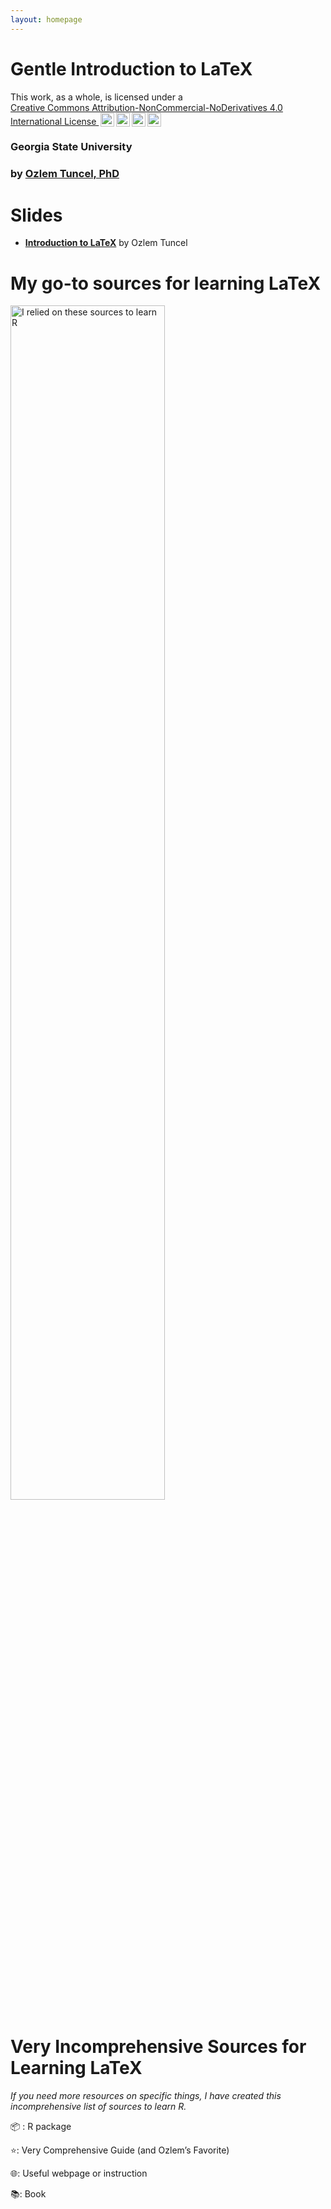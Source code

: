 ```yaml
---
layout: homepage
---
```


# Gentle Introduction to LaTeX
<p xmlns:cc="http://creativecommons.org/ns#" >This work, as a whole, is licensed under a <a href="https://creativecommons.org/licenses/by-nc-nd/4.0/?ref=chooser-v1" target="_blank" rel="license noopener noreferrer" style="display:inline-block;"> Creative Commons Attribution-NonCommercial-NoDerivatives 4.0 International License <img style="height:22px!important;margin-left:3px;vertical-align:text-bottom;" src="https://mirrors.creativecommons.org/presskit/icons/cc.svg?ref=chooser-v1" alt=""><img style="height:22px!important;margin-left:3px;vertical-align:text-bottom;" src="https://mirrors.creativecommons.org/presskit/icons/by.svg?ref=chooser-v1" alt=""><img style="height:22px!important;margin-left:3px;vertical-align:text-bottom;" src="https://mirrors.creativecommons.org/presskit/icons/nc.svg?ref=chooser-v1" alt=""><img style="height:22px!important;margin-left:3px;vertical-align:text-bottom;" src="https://mirrors.creativecommons.org/presskit/icons/nd.svg?ref=chooser-v1" alt=""></a></p>

### Georgia State University
### by [Ozlem Tuncel, PhD](https://ozlemtuncel.github.io/)

# Slides
- **[Introduction to LaTeX](https://ozlemtuncel.quarto.pub/data-visualization-in-r/)** by Ozlem Tuncel

# My go-to sources for learning LaTeX

<img src="assets/img/r_sources.png" alt="I relied on these sources to learn R" style="width: 70%; height: auto;">

# Very Incomprehensive Sources for Learning LaTeX
*If you need more resources on specific things, I have created this incomprehensive list of sources to learn R.*

📦 : R package

⭐: Very Comprehensive Guide (and Ozlem’s Favorite)

🌐: Useful webpage or instruction

📚: Book
